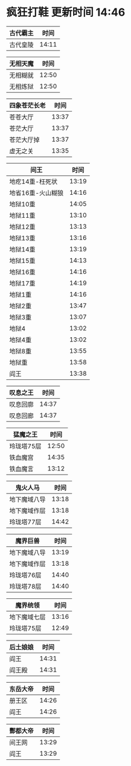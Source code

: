 # 疯狂打鞋 更新时间 14:46

| 古代霸主   | 时间    |
|--------|-------|
| 古代皇陵 | 14:11 |

| 无相天魔   | 时间    |
|--------|-------|
| 无相糊就 | 12:50 |
| 无相炼狱 | 12:50 |

| 四象苍茫长老   | 时间    |
|--------|-------|
| 苍苍大厅 | 13:37 |
| 苍茫大厅 | 13:37 |
| 苍茫大厅掉 | 13:37 |
| 虚无之关 | 13:35 |

| 间王   | 时间    |
|--------|-------|
| 地疙14重-枉死状 | 13:19 |
| 地省16重-火山糊狼 | 14:16 |
| 地狱10重 | 14:05 |
| 地狱11重 | 13:10 |
| 地狱12重 | 13:13 |
| 地狱13重 | 13:16 |
| 地狱14重 | 13:19 |
| 地狱15重 | 14:13 |
| 地狱16重 | 14:16 |
| 地狱17重 | 14:19 |
| 地狱1重 | 14:16 |
| 地狱2重 | 13:47 |
| 地狱3重 | 13:07 |
| 地狱4 | 13:02 |
| 地狱4重 | 13:02 |
| 地狱8重 | 13:55 |
| 地狱重 | 13:58 |
| 阎王 | 13:38 |

| 叹息之王   | 时间    |
|--------|-------|
| 叹息回廓 | 14:37 |
| 叹息回廊 | 14:37 |

| 猛魔之王   | 时间    |
|--------|-------|
| 玲珑塔75层 | 12:50 |
| 铁血魔宫 | 14:35 |
| 铁血魔言 | 13:12 |

| 鬼火人马   | 时间    |
|--------|-------|
| 地下魔域八导 | 13:18 |
| 地下魔域作层 | 13:18 |
| 玲珑塔77层 | 14:42 |

| 魔界巨兽   | 时间    |
|--------|-------|
| 地下魔域八导 | 13:19 |
| 地下魔域作层 | 13:18 |
| 玲珑塔76层 | 14:40 |
| 玲珑塔78层 | 14:40 |

| 魔界统领   | 时间    |
|--------|-------|
| 地下魔域七层 | 13:16 |
| 玲珑塔75层 | 12:49 |

| 后土娘娘   | 时间    |
|--------|-------|
| 阎王 | 14:31 |
| 阎王殿 | 14:31 |

| 东岳大帝   | 时间    |
|--------|-------|
| 册王区 | 14:26 |
| 阎王 | 14:26 |

| 酆都大帝   | 时间    |
|--------|-------|
| 间王网 | 13:29 |
| 阎王 | 13:29 |
